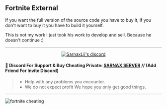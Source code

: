 ## Fortnite External

If you want the full version of the source code you have to buy it, if you don't want to buy it you have to build it yourself.

This is not my work I just took his work to develop and sell. Because he doesn't continue :)

***
  <p align="center">
    <a href="https://discord.com/users/943374631644045363">
        <img title="Sarnax discord" alt="SarnaxLii's discord" src="https://discord.c99.nl/widget/theme-3/943374631644045363.png"/>
    </a>
</p>


#### 💬 Discord For Support & Buy Cheating Private: [SARNAX SERVER](https://discord.com/users/943374631644045363) // (Add Friend For Invite Discord)
> - Help with any problems you encounter.
> - We do not expect profit We hope you only get good things.

***
![fortnite cheating](https://user-images.githubusercontent.com/94861415/158261427-6d90404c-60c9-468e-84ba-fa656480c767.jpg)
